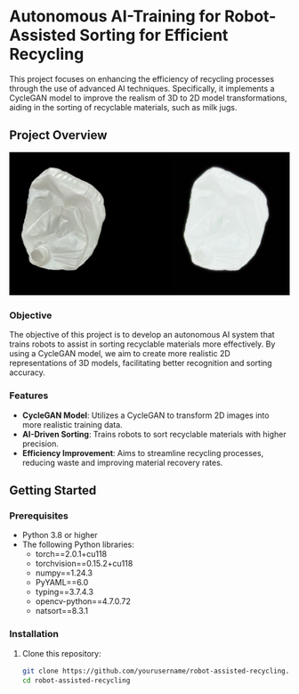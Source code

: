 # Autonomous AI-Training for Robot-Assisted Sorting for Efficient Recycling

This project focuses on enhancing the efficiency of recycling processes through the use of advanced AI techniques. Specifically, it implements a CycleGAN model to improve the realism of 3D to 2D model transformations, aiding in the sorting of recyclable materials, such as milk jugs.

## Project Overview
![MilkJug Example](Img/example.jpg)
### Objective
The objective of this project is to develop an autonomous AI system that trains robots to assist in sorting recyclable materials more effectively. By using a CycleGAN model, we aim to create more realistic 2D representations of 3D models, facilitating better recognition and sorting accuracy.

### Features
- **CycleGAN Model**: Utilizes a CycleGAN to transform 2D images into more realistic training data.
- **AI-Driven Sorting**: Trains robots to sort recyclable materials with higher precision.
- **Efficiency Improvement**: Aims to streamline recycling processes, reducing waste and improving material recovery rates.

## Getting Started

### Prerequisites
- Python 3.8 or higher
- The following Python libraries:
  - torch==2.0.1+cu118
  - torchvision==0.15.2+cu118
  - numpy==1.24.3
  - PyYAML==6.0
  - typing==3.7.4.3
  - opencv-python==4.7.0.72
  - natsort==8.3.1

### Installation
1. Clone this repository:
   ```sh
   git clone https://github.com/yourusername/robot-assisted-recycling.git
   cd robot-assisted-recycling

